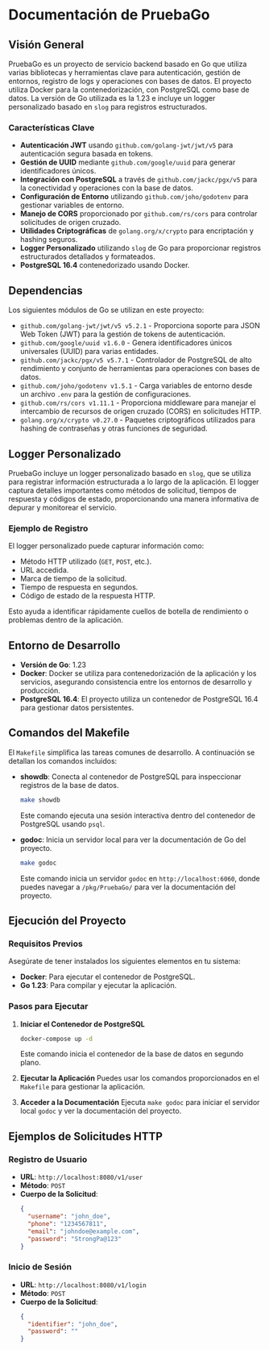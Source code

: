 # Documentación de PruebaGo

## Visión General
PruebaGo es un proyecto de servicio backend basado en Go que utiliza varias bibliotecas y herramientas clave para autenticación, gestión de entornos, registro de logs y operaciones con bases de datos. El proyecto utiliza Docker para la contenedorización, con PostgreSQL como base de datos. La versión de Go utilizada es la 1.23 e incluye un logger personalizado basado en `slog` para registros estructurados.

### Características Clave
- **Autenticación JWT** usando `github.com/golang-jwt/jwt/v5` para autenticación segura basada en tokens.
- **Gestión de UUID** mediante `github.com/google/uuid` para generar identificadores únicos.
- **Integración con PostgreSQL** a través de `github.com/jackc/pgx/v5` para la conectividad y operaciones con la base de datos.
- **Configuración de Entorno** utilizando `github.com/joho/godotenv` para gestionar variables de entorno.
- **Manejo de CORS** proporcionado por `github.com/rs/cors` para controlar solicitudes de origen cruzado.
- **Utilidades Criptográficas** de `golang.org/x/crypto` para encriptación y hashing seguros.
- **Logger Personalizado** utilizando `slog` de Go para proporcionar registros estructurados detallados y formateados.
- **PostgreSQL 16.4** contenedorizado usando Docker.

## Dependencias
Los siguientes módulos de Go se utilizan en este proyecto:

- `github.com/golang-jwt/jwt/v5 v5.2.1` - Proporciona soporte para JSON Web Token (JWT) para la gestión de tokens de autenticación.
- `github.com/google/uuid v1.6.0` - Genera identificadores únicos universales (UUID) para varias entidades.
- `github.com/jackc/pgx/v5 v5.7.1` - Controlador de PostgreSQL de alto rendimiento y conjunto de herramientas para operaciones con bases de datos.
- `github.com/joho/godotenv v1.5.1` - Carga variables de entorno desde un archivo `.env` para la gestión de configuraciones.
- `github.com/rs/cors v1.11.1` - Proporciona middleware para manejar el intercambio de recursos de origen cruzado (CORS) en solicitudes HTTP.
- `golang.org/x/crypto v0.27.0` - Paquetes criptográficos utilizados para hashing de contraseñas y otras funciones de seguridad.

## Logger Personalizado
PruebaGo incluye un logger personalizado basado en `slog`, que se utiliza para registrar información estructurada a lo largo de la aplicación. El logger captura detalles importantes como métodos de solicitud, tiempos de respuesta y códigos de estado, proporcionando una manera informativa de depurar y monitorear el servicio.

### Ejemplo de Registro
El logger personalizado puede capturar información como:
- Método HTTP utilizado (`GET`, `POST`, etc.).
- URL accedida.
- Marca de tiempo de la solicitud.
- Tiempo de respuesta en segundos.
- Código de estado de la respuesta HTTP.

Esto ayuda a identificar rápidamente cuellos de botella de rendimiento o problemas dentro de la aplicación.

## Entorno de Desarrollo
- **Versión de Go**: 1.23
- **Docker**: Docker se utiliza para contenedorización de la aplicación y los servicios, asegurando consistencia entre los entornos de desarrollo y producción.
- **PostgreSQL 16.4**: El proyecto utiliza un contenedor de PostgreSQL 16.4 para gestionar datos persistentes.

## Comandos del Makefile
El `Makefile` simplifica las tareas comunes de desarrollo. A continuación se detallan los comandos incluidos:

- **showdb**: Conecta al contenedor de PostgreSQL para inspeccionar registros de la base de datos.
  ```sh
  make showdb
  ```
  Este comando ejecuta una sesión interactiva dentro del contenedor de PostgreSQL usando `psql`.

- **godoc**: Inicia un servidor local para ver la documentación de Go del proyecto.
  ```sh
  make godoc
  ```
  Este comando inicia un servidor `godoc` en `http://localhost:6060`, donde puedes navegar a `/pkg/PruebaGo/` para ver la documentación del proyecto.

## Ejecución del Proyecto
### Requisitos Previos
Asegúrate de tener instalados los siguientes elementos en tu sistema:
- **Docker**: Para ejecutar el contenedor de PostgreSQL.
- **Go 1.23**: Para compilar y ejecutar la aplicación.

### Pasos para Ejecutar
1. **Iniciar el Contenedor de PostgreSQL**
   ```sh
   docker-compose up -d
   ```
   Este comando inicia el contenedor de la base de datos en segundo plano.

2. **Ejecutar la Aplicación**
   Puedes usar los comandos proporcionados en el `Makefile` para gestionar la aplicación.

3. **Acceder a la Documentación**
   Ejecuta `make godoc` para iniciar el servidor local `godoc` y ver la documentación del proyecto.

## Ejemplos de Solicitudes HTTP
### Registro de Usuario
- **URL**: `http://localhost:8080/v1/user`
- **Método**: `POST`
- **Cuerpo de la Solicitud**:
  ```json
  {
    "username": "john_doe",
    "phone": "1234567811",
    "email": "johndoe@example.com",
    "password": "StrongPa@123"
  }
  ```

### Inicio de Sesión
- **URL**: `http://localhost:8080/v1/login`
- **Método**: `POST`
- **Cuerpo de la Solicitud**:
  ```json
  {
    "identifier": "john_doe",
    "password": ""
  }
  ```

